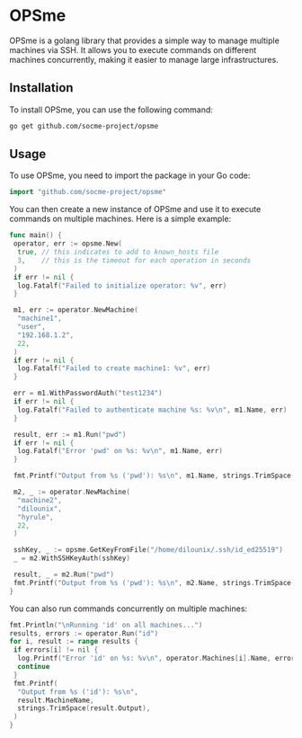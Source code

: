 # OPSme

OPSme is a golang library that provides a simple way to manage multiple machines
via SSH. It allows you to execute commands on different machines concurrently,
making it easier to manage large infrastructures.

## Installation

To install OPSme, you can use the following command:

```bash
go get github.com/socme-project/opsme
```

## Usage

To use OPSme, you need to import the package in your Go code:

```go
import "github.com/socme-project/opsme"
```

You can then create a new instance of OPSme and use it to execute commands on
multiple machines. Here is a simple example:

```go
func main() {
 operator, err := opsme.New(
  true, // this indicates to add to known_hosts file
  3,    // this is the timeout for each operation in seconds
 )
 if err != nil {
  log.Fatalf("Failed to initialize operator: %v", err)
 }

 m1, err := operator.NewMachine(
  "machine1",
  "user",
  "192.168.1.2",
  22,
 )
 if err != nil {
  log.Fatalf("Failed to create machine1: %v", err)
 }

 err = m1.WithPasswordAuth("test1234")
 if err != nil {
  log.Fatalf("Failed to authenticate machine %s: %v\n", m1.Name, err)
 }

 result, err := m1.Run("pwd")
 if err != nil {
  log.Fatalf("Error 'pwd' on %s: %v\n", m1.Name, err)
 }

 fmt.Printf("Output from %s ('pwd'): %s\n", m1.Name, strings.TrimSpace(result.Output))

 m2, _ := operator.NewMachine(
  "machine2",
  "dilounix",
  "hyrule",
  22,
 )

 sshKey, _ := opsme.GetKeyFromFile("/home/dilounix/.ssh/id_ed25519")
 _ = m2.WithSSHKeyAuth(sshKey)

 result, _ = m2.Run("pwd")
 fmt.Printf("Output from %s ('pwd'): %s\n", m2.Name, strings.TrimSpace(result.Output))
}
```

You can also run commands concurrently on multiple machines:

```go
fmt.Println("\nRunning 'id' on all machines...")
results, errors := operator.Run("id")
for i, result := range results {
 if errors[i] != nil {
  log.Printf("Error 'id' on %s: %v\n", operator.Machines[i].Name, errors[i])
  continue
 }
 fmt.Printf(
  "Output from %s ('id'): %s\n",
  result.MachineName,
  strings.TrimSpace(result.Output),
 )
}
```
